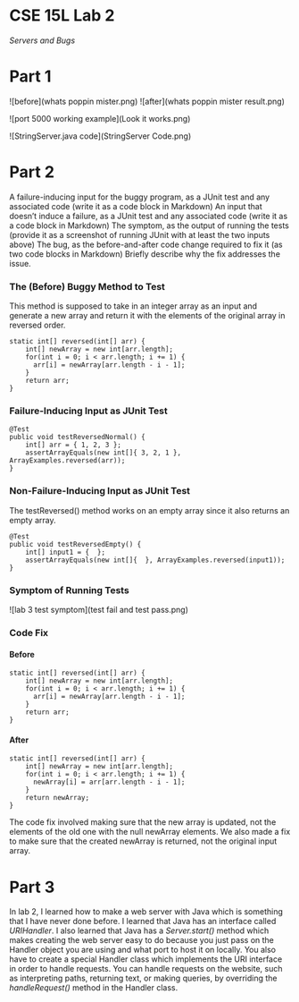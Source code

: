 # CSE 15L Lab 2

*Servers and Bugs*

# Part 1

 ![before](whats poppin mister.png)
 ![after](whats poppin mister result.png)
  
 ![port 5000 working example](Look it works.png)

 ![StringServer.java code](StringServer Code.png)
  
# Part 2

A failure-inducing input for the buggy program, as a JUnit test and any associated code (write it as a code block in Markdown)
An input that doesn’t induce a failure, as a JUnit test and any associated code (write it as a code block in Markdown)
The symptom, as the output of running the tests (provide it as a screenshot of running JUnit with at least the two inputs above)
The bug, as the before-and-after code change required to fix it (as two code blocks in Markdown)
Briefly describe why the fix addresses the issue.

### The (Before) Buggy Method to Test
This method is supposed to take in an integer array as an input and generate a new array and return it with the elements of the original array in reversed order. 

```
static int[] reversed(int[] arr) {
    int[] newArray = new int[arr.length];
    for(int i = 0; i < arr.length; i += 1) {
      arr[i] = newArray[arr.length - i - 1];
    }
    return arr;
}
```

### Failure-Inducing Input as JUnit Test


```
@Test
public void testReversedNormal() {
    int[] arr = { 1, 2, 3 };
    assertArrayEquals(new int[]{ 3, 2, 1 }, ArrayExamples.reversed(arr));
}
```

### Non-Failure-Inducing Input as JUnit Test

The testReversed() method works on an empty array since it also returns an empty array.

```
@Test
public void testReversedEmpty() {
    int[] input1 = {  };
    assertArrayEquals(new int[]{  }, ArrayExamples.reversed(input1));
}
```

### Symptom of Running Tests
![lab 3 test symptom](test fail and test pass.png)

### Code Fix

#### Before
```
static int[] reversed(int[] arr) {
    int[] newArray = new int[arr.length];
    for(int i = 0; i < arr.length; i += 1) {
      arr[i] = newArray[arr.length - i - 1];
    }
    return arr;
}
```

#### After
```
static int[] reversed(int[] arr) {
    int[] newArray = new int[arr.length];
    for(int i = 0; i < arr.length; i += 1) {
      newArray[i] = arr[arr.length - i - 1];
    }
    return newArray;
}
```

The code fix involved making sure that the new array is updated, not the elements of the old one with the null newArray elements. We also made a fix to make sure that the created newArray is returned, not the original input array.
  
# Part 3
  
In lab 2, I learned how to make a web server with Java which is something that I have never done before. I learned that Java has an interface called *URIHandler*. I also learned that Java has a *Server.start()* method which makes creating the web server easy to do because you just pass on the Handler object you are using and what port to host it on locally. You also have to create a special Handler class which implements the URI interface in order to handle requests. You can handle requests on the website, such as interpreting paths, returning text, or making queries, by overriding the *handleRequest()* method in the Handler class. 
